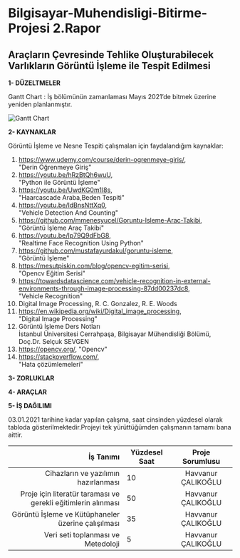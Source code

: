 # Bilgisayar-Muhendisligi-Bitirme-Projesi 2.Rapor
## Araçların Çevresinde Tehlike Oluşturabilecek Varlıkların Görüntü İşleme ile Tespit Edilmesi


**1- DÜZELTMELER**  

Gantt Chart : İş bölümünün zamanlaması Mayıs 2021’de bitmek üzerine yeniden planlanmıştır.

![Gantt Chart](https://user-images.githubusercontent.com/56633000/103461113-d9a06780-4d2c-11eb-9fb5-d78ce84d941e.PNG)  


**2- KAYNAKLAR**  

Görüntü İşleme ve Nesne Tespiti çalışmaları için faydalandığım kaynaklar:

1. https://www.udemy.com/course/derin-ogrenmeye-giris/,  
   "Derin Öğrenmeye Giriş"
2. https://youtu.be/hRzBtQh6wuU,  
   "Python ile Görüntü İşleme"
3. https://youtu.be/UwdKG0m1I8s,  
   "Haarcascade Araba,Beden Tespiti"
4. https://youtu.be/IdBnsNttXq0,  
   "Vehicle Detection And Counting"
5. https://github.com/mmenesyucel/Goruntu-Isleme-Arac-Takibi,  
   "Görüntü İşleme Araç Takibi"
6. https://youtu.be/Ip79Q9dFbG8,  
   "Realtime Face Recognition Using Python"
7. https://github.com/mustafayurdakul/goruntu-isleme,  
   "Görüntü İşleme"
8. https://mesutpiskin.com/blog/opencv-egitim-serisi,  
   "Opencv Eğitim Serisi"
9. https://towardsdatascience.com/vehicle-recognition-in-external-environments-through-image-processing-87dd00237dc8,  
   "Vehicle Recognition"
10. Digital Image Processing, R. C. Gonzalez, R. E. Woods
11. https://en.wikipedia.org/wiki/Digital_image_processing,  
    "Digital Image Processing"
12. Görüntü İşleme Ders Notları  
    İstanbul Üniversitesi Cerrahpaşa, Bilgisayar Mühendisliği Bölümü, Doç.Dr. Selçuk SEVGEN
13. https://opencv.org/,
    "Opencv"
14. https://stackoverflow.com/,  
    "Hata çözümlemeleri"



**3- ZORLUKLAR**  



**4- ARAÇLAR**  


**5- İŞ DAĞILIMI** 

03.01.2021 tarihine kadar yapılan çalışma, saat cinsinden yüzdesel olarak tabloda gösterilmektedir.Projeyi tek yürüttüğümden çalışmanın tamamı bana aittir.

                      
| İş Tanımı | Yüzdesel Saat | Proje Sorumlusu                      |                   
|--------:|----------------------------|:--------------------:|
| Cihazların ve yazılımın hazırlanması        |       10                     |           Havvanur ÇALIKOĞLU           |                 
| Proje için literatür taraması ve gerekli eğitimlerin alınması        |      50                      |      Havvanur ÇALIKOĞLU                  | 
| Görüntü İşleme ve Kütüphaneler üzerine çalışılması        |         35                   |           Havvanur ÇALIKOĞLU             |                   
| Veri seti toplanması ve Metedoloji        |                  5          |  Havvanur ÇALIKOĞLU  | 
                



